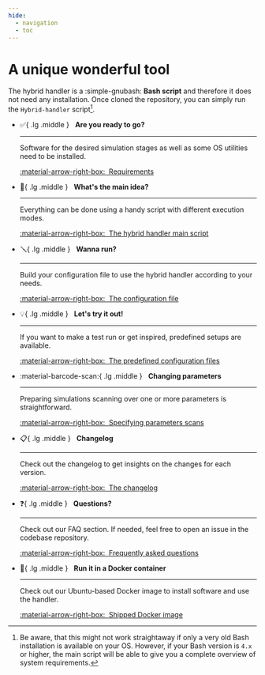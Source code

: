 ```yaml
---
hide:
  - navigation
  - toc
---
```


# A unique wonderful tool

The hybrid handler is a :simple-gnubash: **Bash script** and therefore it does not need any installation.
Once cloned the repository, you can simply run the `Hybrid-handler` script[^1].

[^1]: Be aware, that this might not work straightaway if only a very old Bash installation is available on your OS.
      However, if your Bash version is `4.x` or higher, the main script will be able to give you a complete overview of system requirements.

<div class="grid cards" markdown>

-   :white_check_mark:{ .lg .middle } &nbsp; __Are you ready to go?__

    ---

    Software for the desired simulation stages as well as some OS utilities need to be installed.

    [:material-arrow-right-box:&nbsp; Requirements](prerequisites.md)

-   :sunrise_over_mountains:{ .lg .middle } &nbsp; __What's the main idea?__

    ---

    Everything can be done using a handy script with different execution modes.

    [:material-arrow-right-box:&nbsp; The hybrid handler main script](execution_modes.md)

-   :screwdriver:{ .lg .middle } &nbsp; __Wanna run?__

    ---

    Build your configuration file to use the hybrid handler according to your needs.

    [:material-arrow-right-box:&nbsp; The configuration file](configuration_file.md)

-   :bulb:{ .lg .middle } &nbsp; __Let's try it out!__

    ---

    If you want to make a test run or get inspired, predefined setups are available.

    [:material-arrow-right-box:&nbsp; The predefined configuration files](predefined_configs.md)

-   :material-barcode-scan:{ .lg .middle } &nbsp; __Changing parameters__

    ---

    Preparing simulations scanning over one or more parameters is straightforward.

    [:material-arrow-right-box:&nbsp; Specifying parameters scans](scans_syntax.md)

-   :clipboard:{ .lg .middle } &nbsp; __Changelog__

    ---

    Check out the changelog to get insights on the changes for each version.

    [:material-arrow-right-box:&nbsp; The changelog](changelog.md)

-   :question:{ .lg .middle } &nbsp; __Questions?__

    ---

    Check out our FAQ section. If needed, feel free to open an issue in the codebase repository.

    [:material-arrow-right-box:&nbsp; Frequently asked questions](FAQ/index.md)

-   :whale:{ .lg .middle } &nbsp; __Run it in a Docker container__

    ---

    Check out our Ubuntu-based Docker image to install software and use the handler.

    [:material-arrow-right-box:&nbsp; Shipped Docker image](docker_image.md)

</div>
